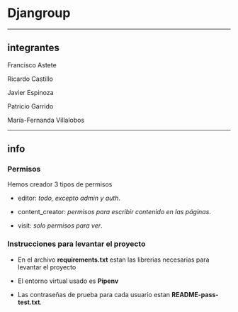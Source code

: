 # Djangroup

---

## integrantes

Francisco Astete

Ricardo Castillo

Javier Espinoza

Patricio Garrido

María-Fernanda Villalobos

---

## info

### Permisos

Hemos creador 3 tipos de permisos

- editor: _todo, excepto admin y auth_.

- content_creator: _permisos para escribir contenido en las páginas_.

- visit: _solo permisos para ver_.

### Instrucciones para levantar el proyecto

- En el archivo **requirements.txt** estan las librerias necesarias para levantar el proyecto

- El entorno virtual usado es **Pipenv**

- Las contraseñas de prueba para cada usuario estan **README-pass-test.txt**.
